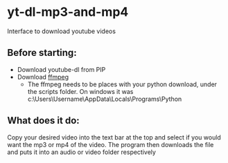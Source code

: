 # yt-dl-mp3-and-mp4
Interface to download youtube videos

## Before starting:
- Download youtube-dl from PIP
- Download [ffmpeg](https://ffmpeg.org/download.html)
  - The ffmpeg needs to be places with your python download, under the scripts folder. On windows it was      c:\Users\Username\AppData\Locals\Programs\Python
  
## What does it do:
Copy your desired video into the text bar at the top and select if you would want the mp3 or mp4 of the video. The program then downloads the file and puts it into an audio or video folder respectively
 



